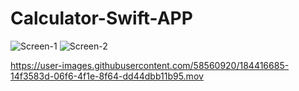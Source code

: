 # Calculator-Swift-APP
![Screen-1](https://user-images.githubusercontent.com/58560920/184416602-9e50816e-9096-4caf-ae1a-e88792d87c4c.png)
![Screen-2](https://user-images.githubusercontent.com/58560920/184416613-ac616522-8b1f-4bbc-9ff1-919dedf5f12e.png)


https://user-images.githubusercontent.com/58560920/184416685-14f3583d-06f6-4f1e-8f64-dd44dbb11b95.mov

